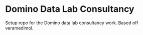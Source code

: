 # Domino Data Lab Consultancy

Setup repo for the Domino data lab consultancy work. Based off veramedimol.

